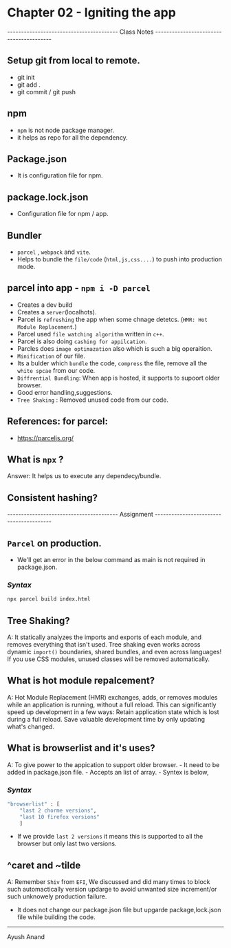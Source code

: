 # Chapter 02 - Igniting the app

---------------------------------------- Class Notes ----------------------------------------

## Setup git from local to remote.
- git init
- git add .
- git commit / git push

## npm
- `npm` is not node package manager.
- it helps as repo for all the dependency.

## Package.json
- It is configuration file for npm.

## package.lock.json
- Configuration file for npm / app.

## Bundler
- `parcel` , `webpack` and `vite`.
- Helps to bundle the `file/code` (`html,js,css....`) to push into production mode.

## parcel into app - `npm i -D parcel`
- Creates a dev build
- Creates a `server`(localhots).
- Parcel is `refreshing` the app when some chnage detetcs. (`HMR: Hot Module Replacement`.)
- Parcel used `file watching algorithm` written in `c++`.
- Parcel is also doing `cashing for appilcation`.
- Parcles does `image optimazation` also which is such a big operaition.
- `Minification` of our file.
- Its a bulder which `bundle` the code, `compress` the file, remove all the `white spcae` from our code.
- `Diffrential Bundling`: When app is hosted, it supports to supoort older browser.
- Good error handling,suggestions.
- `Tree Shaking` : Removed unused code from our code.

## References: for parcel:
- https://parceljs.org/

## What is `npx` ?
Answer: It helps us to execute any dependecy/bundle.

## Consistent hashing?


---------------------------------------- Assignment ----------------------------------------

## `Parcel` on production.
 - We'll get an error in the below command as main is not required in package.json.
### _Syntax_
```sh
npx parcel build index.html
```

## Tree Shaking?
A: It statically analyzes the imports and exports of each module, and removes everything that isn't used.
Tree shaking even works across dynamic `import()` boundaries, shared bundles, and even across languages! If you use CSS modules, unused classes will be removed automatically.


## What is hot module repalcement?
A: Hot Module Replacement (HMR) exchanges, adds, or removes modules while an application is running, without a full reload. This can significantly speed up development in a few ways: Retain application state which is lost during a full reload. Save valuable development time by only updating what's changed.

## What is browserlist and it's uses?
A: To give power to the appication to support older browser.
    - It need to be added in package.json file.
    - Accepts an list of array.
    - Syntex is below,
### _Syntax_
```sh
"browserlist" : [
    "last 2 chorme versions",
    "last 10 firefox versions"
    ]
```
- If we provide `last 2 versions` it means this is supported to all the browser but only last two versions.

## ^caret and ~tilde
A: Remember `Shiv` from `EFI`, We discussed and did many times to block such automactically version updarge to avoid unwanted size increment/or such unknowely production failure.
- It does not change our package.json file but upgarde package,lock.json file while building the code.

----
Ayush Anand
